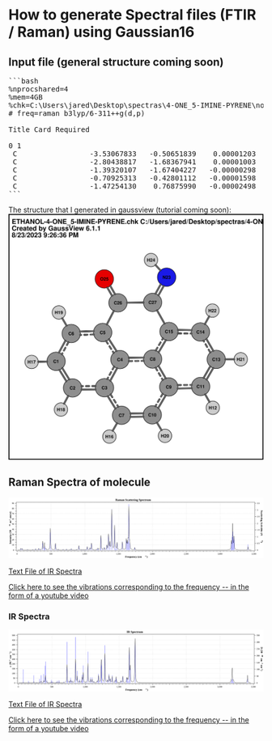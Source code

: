 # How to generate Spectral files (FTIR / Raman) using Gaussian16

## Input file (general structure coming soon)

<pre>
```bash
%nprocshared=4
%mem=4GB
%chk=C:\Users\jared\Desktop\spectras\4-ONE_5-IMINE-PYRENE\no_solvent\4-ONE_5-IMINE-PYRENE.chk
# freq=raman b3lyp/6-311++g(d,p)

Title Card Required

0 1 
 C                 -3.53067833   -0.50651839    0.00001203
 C                 -2.80438817   -1.68367941    0.00001003
 C                 -1.39320107   -1.67404227   -0.00000298
 C                 -0.70925313   -0.42801112   -0.00001598
 C                 -1.47254130    0.76875990   -0.00002498
```
</pre>

The structure that I generated in gaussview (tutorial coming soon):
![SVG Image](4-ONE_5-IMINE-PYRENE.svg)

## Raman Spectra of molecule

![RAMAN Spectra](4-ONE_5-IMINE-PYRENE_RAMAN.svg)  

[Text File of IR Spectra](./4-ONE_5-IMINE-PYRENE_RAMAN.txt)  

[Click here to see the vibrations corresponding to the frequency -- in the form of a youtube video](https://youtu.be/dSSjFWpgr0c)  

### IR Spectra
![IR Spectra](4-ONE_5-IMINE-PYRENE_IR.svg)  

[Text File of IR Spectra](./4-ONE_5-IMINE-PYRENE_IR.txt)  

[Click here to see the vibrations corresponding to the frequency -- in the form of a youtube video](https://youtu.be/dSSjFWpgr0c)
